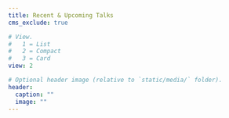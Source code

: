 ```yaml
---
title: Recent & Upcoming Talks
cms_exclude: true

# View.
#   1 = List
#   2 = Compact
#   3 = Card
view: 2 

# Optional header image (relative to `static/media/` folder).
header:
  caption: ""
  image: ""
---
```

